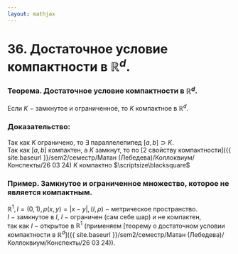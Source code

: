 ```yaml
---  
layout: mathjax  
---  
```

  
# 36. Достаточное условие компактности в $\mathbb{R}^d$.  
  
### Теорема. Достаточное условие компактности в $\mathbb{R}^d$.  
Если $K~-~$замкнутое и ограниченное, то $K$ компактное в $\mathbb{R}^d$.  
  
### Доказательство:  
Так как $K$ ограничено, то $\exists$ параллелепипед $[a,b]\supset K$.  
Так как $[a,b]$ компактен, а $K$ замкнут, то по [2 свойству компактности]({{ site.baseurl }}/sem2/семестр/Матан (Лебедева)/Коллоквиум/Конспекты/26 03 24) $K$ компактно  $\scriptsize\blacksquare$  
  
### Пример. Замкнутое и ограниченное множество, которое не является компактным.  
$\mathbb{R}^1,I=(0,1),\rho(x,y)=|x-y|,(I,\rho)~-~$метрическое пространство.  
$I~-~$замкнутое в $I$, $I~-~$ограничен (сам себе шар) и не компактен,  
так как $I~-~$открытое в $\mathbb{R}^1$ (применяем [теорему о достаточном условии компактности в $\mathbb{R}^d$]({{ site.baseurl }}/sem2/семестр/Матан (Лебедева)/Коллоквиум/Конспекты/26 03 24)).  
